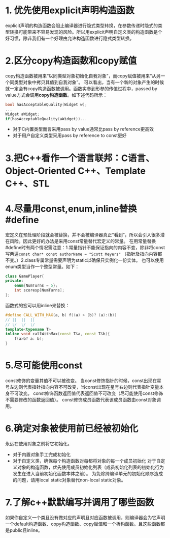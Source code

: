 # 1. 优先使用explicit声明构造函数
explicit声明的构造函数会阻止编译器进行隐式类型转换，在参数传递时隐式的类型转换可能带来不容易发现的风险。所以用explicit声明自定义类的构造函数是个好习惯，除非我们有一个好理由允许构造函数进行隐式类型转换。

# 2.区分copy构造函数和copy赋值
copy构造函数被用来“以同类型对象初始化自我对象”，而copy赋值被用来“从另一个同类型对象中拷贝其值到自我对象”。
可以看出，当有一个新的对象产生的时候就一定会有copy构造函数被调用。函数实参到形参的传值过程中，passed by value方式会调用**copy构造函数**。如下述代码所示：
```c++
bool hasAcceptableQuality(Widget w);
...
Widget aWidget;
if(hasAcceptableQuality(aWidget))...
```
* 对于C内置类型而言采用pass by value通常比pass by reference更高效
* 对于用户自定义类型采用pass by reference to const更好

# 3.把C++看作一个语言联邦：C语言、Object-Oriented C++、Template C++、STL

# 4.尽量用const,enum,inline替换#define
宏定义在预处理阶段就会被替换，并不会被编译器真正“看到”，所以会引入很多潜在风险。因此更好的办法是采用const常量替代宏定义的常量。
在用常量替换#define时有两个情况需注意：1.常量指针不能保证指向的内容不变，除非将const写两遍```const char* const authorName = "Scott Meyers"``` （指针及指向内容都不变。）2.class专属常量需要声明为static以确保只实例化一份实体。
也可以使用enum类型当作一个整型常量。如下：
```c++
class GamePlayer{
private:
	enum{NumTurns = 5};
	int scoresp[NumTurns];
};
```
函数式的宏可以用inline来替换：
```c++
#define CALL_WITH_MAX(a, b) f((a) > (b)? (a):(b))
// ||  ||  ||
// \/  \/  \/
template<typename T>
inline void callWithMax(const T&a, const T&b){
	f(a>b? a: b);
}
``` 
# 5.尽可能使用const
const修饰的变量其值不可以被改变。
当const修饰指针的时候，const出现在星号左边则代表指针指向内容不可改变，当const出现在星号右边则代表指针变量本身不可改变。
const修饰函数返回值代表返回值不可改变（尽可能使用const修饰不需要修改的函数返回值）。
const修饰成员函数代表该成员函数由const对象调用。

# 6.确定对象被使用前已经被初始化
永远在使用对象之前将它初始化。
* 对于内置对象手工完成初始化
* 对于自定义类，确保每个构造函数对每都将对象的每一个成员初始化
对于自定义对象的构造函数，优先使用成员初始化列表（成员初始化列表的初始化行为发生在进入当前初始化函数本体之前）。
为免除跨编译单元的初始化顺序造成的问题，请用local static对象替代non-local static对象。

# 7.了解c++默默编写并调用了哪些函数
如果你自定义一个类且没有做对应的声明且对应函数被调用，则编译器会为它声明一个default构造函数、copy构造函数、copy赋值和一个析构函数。且这些函数都是public且inline。

